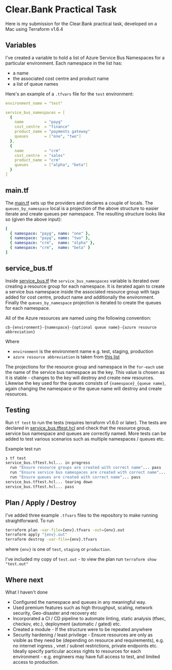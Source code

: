 # Clear.Bank Practical Task
Here is my submission for the Clear.Bank practical task, developed on a Mac using Terraform v1.6.4 

## Variables

I've created a variable to hold a list of Azure Service Bus Namespaces for a particular environment. Each namespace in the list has:
* a name
* the associated cost centre and product name 
* a list of queue names


Here's an example of a `.tfvars` file for the `test` environment:
```yaml
environment_name = "test"

service_bus_namespaces = [
  {
    name         = "payg"
    cost_centre  = "finance"
    product_name = "payments gateway"
    queues       = ["one", "two"]
  },
  {
    name         = "crm"
    cost_centre  = "sales"
    product_name = "crm"
    queues       = ["alpha", "beta"]
  }
]
```

## main.tf
The [main.tf](main.tf) sets up the providers and declares a couple of locals. The `queues_by_namespace` local is a projection of the above structure to easier iterate and create queues per namespace. The resulting structure looks like so (given the above input):
```yaml
[
  { namespace: "payg", name: "one" },
  { namespace: "payg", name: "two" },
  { namespace: "crm",  name: "alpha" },
  { namespace: "crm",  name: "beta" }
]
```


## service_bus.tf
Inside [service_bus.tf](service_bus.tf) the `service_bus_namespaces` variable is iterated over creating a resource group for each namespace. It is iterated again to create a service bus namespace inside the associated resource group with tags added for cost centre, product name and additionally the environment. 
Finally the `queues_by_namespace` projection is iterated to create the queues for each namespace.

All of the Azure resources are named using the following convention:

```
cb-{environment}-{namespace}-{optional queue name}-{azure resource abbreviation}
```

Where
* `environment` is the environment name e.g. test, staging, production
* `azure resource abbreviation` is taken from [this list](https://learn.microsoft.com/en-us/azure/cloud-adoption-framework/ready/azure-best-practices/resource-abbreviations)


The projections for the resource group and namespace in the `for-each` use the name of the service bus namespace as the key. This value is chosen as it is stable - changes to the key will destroy and create new resources.
Likewise the key used for the queues consists of `{namespace}_{queue name}`, again changing the namespace or the queue name will destroy and create resources.

## Testing
Run `tf test` to run the tests (requires terraform v1.6.0 or later). 
The tests are declared in [service_bus.tftest.hcl](service_bus.tftest.hcl) and check that the resource group, service bus namespace and queues are correctly named. More tests can be added to test various scenarios such as multiple namespaces / queues etc.

Example test run
```bash
❯ tf test
service_bus.tftest.hcl... in progress
  run "Ensure resource groups are created with correct name"... pass
  run "Ensure service bus namespaces are created with correct name"... pass
  run "Ensure queues are created with correct name"... pass
service_bus.tftest.hcl... tearing down
service_bus.tftest.hcl... pass

```

## Plan / Apply / Destroy
I've added three example `.tfvars` files to the repository to make running straightforward. 
To run
```zsh
terraform plan -var-file={env}.tfvars -out={env}.out 
terraform apply "{env}.out"
terraform destroy -var-file={env}.tfvars
```
where `{env}` is one of `test`, `staging` or `production`.

I've included my copy of `test.out` - to view the plan run `terraform show "test.out"`

## Where next
What I haven't done
* Configured the namespace and queues in any meaningful way.
* Used premium features such as high throughput, scaling, network security, Geo-disaster and recovery etc 
* Incorporated a CI / CD pipeline to automate linting, static analysis (tfsec, checkov, etc.), deployment (automatic / gated) etc. 
* Created a module - If the structure were to be repeated anywhere
* Security hardening / least privilege - Ensure resources are only as visible as they need be (depending on resource and requirements), e.g. no internet ingress , vnet / subnet restrictions, private endpoints etc.  Ideally specify particular access rights to resources for each environment - e.g. engineers may have full access to test, and limited access to production. 
